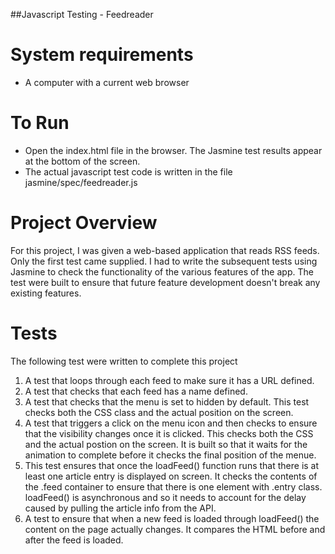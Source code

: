 ##Javascript Testing - Feedreader

# System requirements
* A computer with a current web browser

# To Run
* Open the index.html file in the browser. The Jasmine test results appear at the bottom of the screen. 
* The actual javascript test code is written in the file jasmine/spec/feedreader.js

# Project Overview

For this project, I was given a web-based application that reads RSS feeds. Only the first test came supplied. I had to write the subsequent tests using Jasmine to check the functionality of the various features of the app. The test were built to ensure that future feature development doesn't break any existing features. 

# Tests

The following test were written to complete this project
 1. A test that loops through each feed to make sure it has a URL defined.
 2. A test that checks that each feed has a name defined.
 3. A test that checks that the menu is set to hidden by default. This test checks both the CSS class and the actual position on the screen.
 4. A test that triggers a click on the menu icon and then checks to ensure that the visibility changes once it is clicked. This checks both the CSS and the actual postion on the screen. It is built so that it waits for the animation to complete before it checks the final position of the menue.
 5. This test ensures that once the loadFeed() function runs that there is at least one article entry is displayed on screen. It checks the contents of the .feed container to ensure that there is one element with .entry class. loadFeed() is asynchronous and so it needs to account for the delay caused by pulling the article info from the API.
 6. A test to ensure that when a new feed is loaded through loadFeed() the content on the page actually changes. It compares the HTML before and after the feed is loaded.